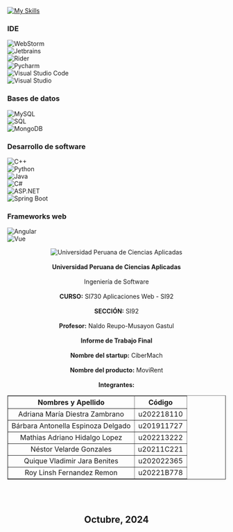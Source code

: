 [![My Skills](https://skillicons.dev/icons?i=dotnet,py,htmx,js,linkeding,github)](https://skillicons.dev)

### IDE
![WebStorm](https://skillicons.dev/icons?i=webstorm)  
![Jetbrains](https://skillicons.dev/icons?i=jetbrains)  
![Rider](https://skillicons.dev/icons?i=rider)  
![Pycharm](https://skillicons.dev/icons?i=pycharm)  
![Visual Studio Code](https://skillicons.dev/icons?i=vscode)  
![Visual Studio](https://skillicons.dev/icons?i=visualstudio)

### Bases de datos
![MySQL](https://skillicons.dev/icons?i=mysql)  
![SQL](https://skillicons.dev/icons?i=sql)  
![MongoDB](https://skillicons.dev/icons?i=mongodb)

### Desarrollo de software
![C++](https://skillicons.dev/icons?i=cpp)  
![Python](https://skillicons.dev/icons?i=python)  
![Java](https://skillicons.dev/icons?i=java)  
![C#](https://skillicons.dev/icons?i=csharp)  
![ASP.NET](https://skillicons.dev/icons?i=dotnet)  
![Spring Boot](https://skillicons.dev/icons?i=spring)  

### Frameworks web
![Angular](https://skillicons.dev/icons?i=angular)  
![Vue](https://skillicons.dev/icons?i=vuejs)

<div align="center">

  <center>
    <img src="https://static.wikia.nocookie.net/logopedia/images/2/2d/UPC-Logo-Actual.png/revision/latest/scale-to-width-down/384?cb=20230305155749&path-prefix=es" alt="Universidad Peruana de Ciencias Aplicadas" />
    </center> <br/>
  
  <center><strong>Universidad Peruana de Ciencias Aplicadas</strong></center> <br/>
  
  <center>Ingeniería de Software</center> <br/>
  
  <center><strong>CURSO:</strong> SI730 Aplicaciones Web - SI92</center> <br/>
  
  <center><strong>SECCIÓN:</strong> SI92</center> <br/>
  
  <center><strong>Profesor:</strong> Naldo Reupo-Musayon Gastul</center> <br/>
  
  <center><strong>Informe de Trabajo Final</strong></center> <br/>
  
  <center><strong>Nombre del startup:</strong> CiberMach</center> <br/>
  
  <center><strong>Nombre del producto:</strong> MoviRent</center> <br/>
  
  <center><strong>Integrantes:</strong></center>
  
  <table border="1px" align="center">
    <thead>
        <tr>
            <th><center>Nombres y Apellido</center></th>
            <th><center>Código</center></th>
        </tr>
    </thead>
    <tbody>
        <tr>
            <td><center>Adriana María Diestra Zambrano</center></td>
            <td><center>u202218110</center></td>
        </tr>
        <tr>
            <td><center>Bárbara Antonella Espinoza Delgado</center></td>
            <td><center>u201911727</center></td>
        </tr>
        <tr>
            <td><center>Mathias Adriano Hidalgo Lopez</center></td>
            <td><center>u202213222</center></td>
        </tr>
        <tr>
            <td><center>Néstor Velarde Gonzales</center></td>
            <td><center>u20211C221</center></td>
        </tr>
        <tr>
            <td><center>Quique Vladimir Jara Benites</center></td>
            <td><center>u202022365</center></td>
        </tr>
        <tr>
            <td><center>Roy Linsh Fernandez Remon</center></td>
            <td><center>u20221B778</center></td>
        </tr>
    </tbody>
  </table>

  <br/><br/>

  ## <center><strong>Octubre, 2024</strong></center> <br/>

</div>
